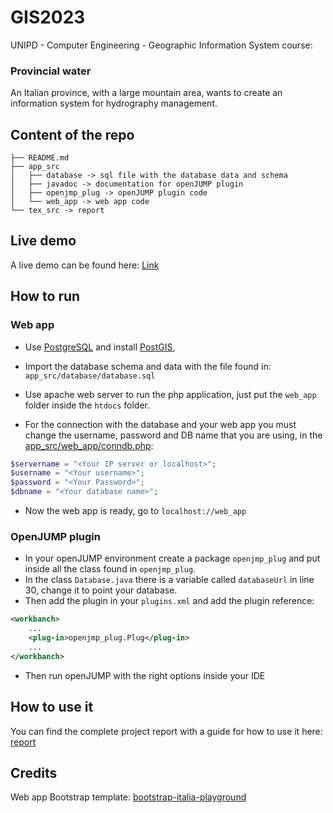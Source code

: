 
# GIS2023
UNIPD - Computer Engineering - Geographic Information System course:

### Provincial water

An Italian province, with a large mountain area, wants to create an information system for hydrography management.

## Content of the repo
```
├── README.md
├── app_src
│   ├── database -> sql file with the database data and schema
│   ├── javadoc -> documentation for openJUMP plugin 
│   ├── openjmp_plug -> openJUMP plugin code
│   └── web_app -> web app code
└── tex_src -> report 
```

## Live demo

A live demo can be found here:
[Link](https://gis2023.bitsei.it)

## How to run

### Web app

- Use [PostgreSQL](https://www.postgresql.org/) and install [PostGIS](http://postgis.net/),
- Import the database schema and data with the file found in: `app_src/database/database.sql`


- Use apache web server to run the php application, just put the `web_app` folder inside the `htdocs` folder.

- For the connection with the database and your web app you must change the username, password and DB name that you are using, in the [app_src/web_app/conndb.php](app_src/web_app/conndb.php):

```php 
$servername = "<Your IP server or localhost>";
$username = "<Your username>";
$password = "<Your Password>";
$dbname = "<Your database name>";
```

- Now the web app is ready, go to `localhost://web_app`


### OpenJUMP plugin

- In your openJUMP environment create a package `openjmp_plug` and put inside all the class found in `openjmp_plug`.
- In the class `Database.java` there is a variable called `databaseUrl` in line 30, change it to point your database. 
- Then add the plugin in your `plugins.xml` and add the plugin reference:
```xml 
<workbanch>
    ...
    <plug-in>openjmp_plug.Plug</plug-in>
    ...
</workbanch>
```
- Then run openJUMP with the right options inside your IDE

## How to use it

You can find the complete project report with a guide for how to use it here: [report](tex_src/main.pdf)

## Credits

Web app Bootstrap template: [bootstrap-italia-playground](https://github.com/italia/bootstrap-italia-playground/tree/main)
